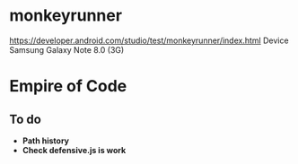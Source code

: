 # monkeyrunner

https://developer.android.com/studio/test/monkeyrunner/index.html
Device Samsung Galaxy Note 8.0 (3G) 

# Empire of Code
## To do
- **Path history**
- **Check defensive.js is work**
